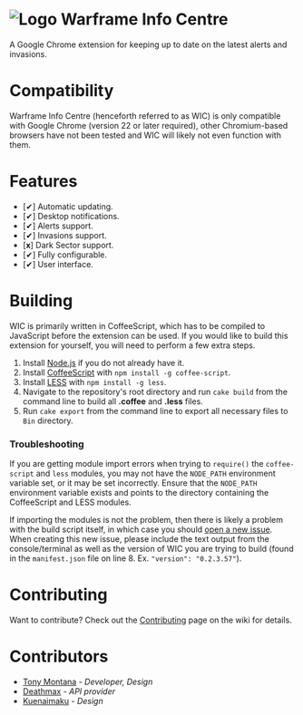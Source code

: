 ![Logo](https://raw.githubusercontent.com/Syke94/warframe-info-centre/master/Icons/Warframe.Medium.png) Warframe Info Centre
====================

A Google Chrome extension for keeping up to date on the latest alerts and invasions.

Compatibility
=============

Warframe Info Centre (henceforth referred to as WIC) is only compatible with Google Chrome (version 22 or later required), other Chromium-based browsers have not been tested and WIC will likely not even function with them.

Features
========

* [✔] Automatic updating.
* [✔] Desktop notifications.
* [✔] Alerts support.
* [✔] Invasions support.
* [**x**] Dark Sector support.
* [✔] Fully configurable.
* [✔] User interface.

Building
========

WIC is primarily written in CoffeeScript, which has to be compiled to JavaScript before the extension can be used. If you would like to build this extension for yourself, you will need to perform a few extra steps.

1. Install [Node.js](http://nodejs.org/) if you do not already have it.
2. Install [CoffeeScript](http://coffeescript.org/) with `npm install -g coffee-script`.
3. Install [LESS](http://lesscss.org/) with `npm install -g less`.
4. Navigate to the repository's root directory and run `cake build` from the command line to build all **.coffee** and **.less** files.
5. Run `cake export` from the command line to export all necessary files to `Bin` directory.

### Troubleshooting

If you are getting module import errors when trying to `require()` the `coffee-script` and `less` modules, you may not have the `NODE_PATH` environment variable set, or it may be set incorrectly. Ensure that the `NODE_PATH` environment variable exists and points to the directory containing the CoffeeScript and LESS modules.

If importing the modules is not the problem, then there is likely a problem with the build script itself, in which case you should [open a new issue](https://github.com/Syke94/warframe-info-centre/issues). When creating this new issue, please include the text output from the console/terminal as well as the version of WIC you are trying to build (found in the `manifest.json` file on line 8. Ex. `"version": "0.2.3.57"`).

Contributing
============

Want to contribute? Check out the [Contributing](https://github.com/Syke94/warframe-info-centre/wiki/Contributing) page on the wiki for details.

Contributors
============

* [Tony Montana](https://github.com/Syke94) - *Developer, Design*
* [Deathmax](http://deathmax.com/) - *API provider*
* [Kuenaimaku](https://github.com/Kuenaimaku) - *Design*